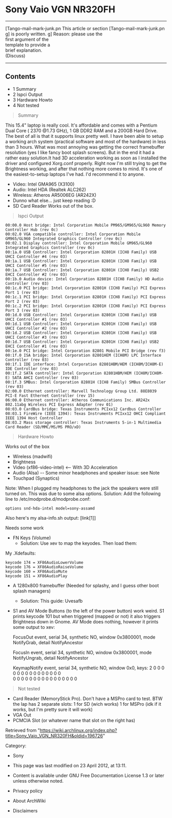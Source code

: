 Sony Vaio VGN NR320FH
=====================

  ------------------------ ------------------------ ------------------------
  [Tango-mail-mark-junk.pn This article or section  [Tango-mail-mark-junk.pn
  g]                       is poorly written.       g]
                           Reason: please use the   
                           first argument of the    
                           template to provide a    
                           brief explanation.       
                           (Discuss)                
  ------------------------ ------------------------ ------------------------

Contents
--------

-   1 Summary
-   2 lspci Output
-   3 Hardware Howto
-   4 Not tested

> Summary

This 15.4" laptop is really cool. It's affordable and comes with a
Pentium Dual Core ( 2370 @1.73 GHz), 1 GB DDR2 RAM and a 200GB Hard
Drive. The best of all is that it supports linux pretty well. I have
been able to setup a working arch system (practical software and most of
the hardware) in less than 3 hours. What was most annoying was getting
the correct framebuffer resolution (yes I like fancy boot splash
screens). But in the end it had a rather easy solution.It had 3D
acceleration working as soon as I installed the driver and configured
Xorg.conf properly. Right now I'm still trying to get the Brightness
working, and after that nothing more comes to mind. It's one of the
easiest-to-setup laptops I've had. I'd recommend it to anyone.

-   Video: Intel GMA965 (X3100)
-   Audio: Intel HDA (Realtek ALC262)
-   Wireless: Atheros AR5006EG (AR242X)
-   Dunno what else... just keep reading :D
-   SD Card Reader Works out of the box.

> lspci Output

    00:00.0 Host bridge: Intel Corporation Mobile PM965/GM965/GL960 Memory Controller Hub (rev 0c)
    00:02.0 VGA compatible controller: Intel Corporation Mobile GM965/GL960 Integrated Graphics Controller (rev 0c)
    00:02.1 Display controller: Intel Corporation Mobile GM965/GL960 Integrated Graphics Controller (rev 0c)
    00:1a.0 USB Controller: Intel Corporation 82801H (ICH8 Family) USB UHCI Controller #4 (rev 03)
    00:1a.1 USB Controller: Intel Corporation 82801H (ICH8 Family) USB UHCI Controller #5 (rev 03)
    00:1a.7 USB Controller: Intel Corporation 82801H (ICH8 Family) USB2 EHCI Controller #2 (rev 03)
    00:1b.0 Audio device: Intel Corporation 82801H (ICH8 Family) HD Audio Controller (rev 03)
    00:1c.0 PCI bridge: Intel Corporation 82801H (ICH8 Family) PCI Express Port 1 (rev 03)
    00:1c.1 PCI bridge: Intel Corporation 82801H (ICH8 Family) PCI Express Port 2 (rev 03)
    00:1c.2 PCI bridge: Intel Corporation 82801H (ICH8 Family) PCI Express Port 3 (rev 03)
    00:1d.0 USB Controller: Intel Corporation 82801H (ICH8 Family) USB UHCI Controller #1 (rev 03)
    00:1d.1 USB Controller: Intel Corporation 82801H (ICH8 Family) USB UHCI Controller #2 (rev 03)
    00:1d.2 USB Controller: Intel Corporation 82801H (ICH8 Family) USB UHCI Controller #3 (rev 03)
    00:1d.7 USB Controller: Intel Corporation 82801H (ICH8 Family) USB2 EHCI Controller #1 (rev 03)
    00:1e.0 PCI bridge: Intel Corporation 82801 Mobile PCI Bridge (rev f3)
    00:1f.0 ISA bridge: Intel Corporation 82801HEM (ICH8M) LPC Interface Controller (rev 03)
    00:1f.1 IDE interface: Intel Corporation 82801HBM/HEM (ICH8M/ICH8M-E) IDE Controller (rev 03)
    00:1f.2 SATA controller: Intel Corporation 82801HBM/HEM (ICH8M/ICH8M-E) SATA AHCI Controller (rev 03)
    00:1f.3 SMBus: Intel Corporation 82801H (ICH8 Family) SMBus Controller (rev 03)
    02:00.0 Ethernet controller: Marvell Technology Group Ltd. 88E8039 PCI-E Fast Ethernet Controller (rev 15)
    06:00.0 Ethernet controller: Atheros Communications Inc. AR242x 802.11abg Wireless PCI Express Adapter (rev 01)
    08:03.0 CardBus bridge: Texas Instruments PCIxx12 Cardbus Controller
    08:03.1 FireWire (IEEE 1394): Texas Instruments PCIxx12 OHCI Compliant IEEE 1394 Host Controller
    08:03.2 Mass storage controller: Texas Instruments 5-in-1 Multimedia Card Reader (SD/MMC/MS/MS PRO/xD)

> Hardware Howto

Works out of the box
    

-   Wireless (madwifi)
-   Brightness
-   Video (xf86-video-intel) <-- With 3D Acceleration
-   Audio (Alsa) -- Some minor headphones and speaker issue: see Note
-   Touchpad (Synaptics)

Note: When I plugged my headphones to the jack the speakers were still
turned on. This was due to some alsa options. Solution: Add the
following line to /etc/modprobe.d/modprobe.conf:

    options snd-hda-intel model=sony-assamd

Also here's my alsa-info.sh output: [link[1]]

  

Needs some work

-   FN Keys (Volume)
    -   Solution: Use xev to map the keyodes. Then load them:

My .Xdefaults:

    keycode 174 = XF86AudioLowerVolume
    keycode 176 = XF86AudioRaiseVolume
    keycode 160 = XF86AudioMute
    keycode 151 = XF86AudioPlay

-   A 1280x800 framebuffer (Needed for splashy, and I guess other boot
    splash managers)
    -   Solution: This guide: Uvesafb

-   S1 and AV Mode Buttons (to the left of the power button) work weird.
    S1 prints keycode 101 but when triggered (mapped or not) it also
    triggers Brightness down in Gnome. AV Mode does nothing, however it
    prints some output to xev:

    FocusOut event, serial 34, synthetic NO, window 0x3800001,
       mode NotifyGrab, detail NotifyAncestor

    FocusIn event, serial 34, synthetic NO, window 0x3800001,
       mode NotifyUngrab, detail NotifyAncestor

    KeymapNotify event, serial 34, synthetic NO, window 0x0,
       keys:  2   0   0   0   0   0   0   0   0   0   0   0   0   0   0   0   
              0   0   0   0   0   0   0   0   0   0   0   0   0   0   0   0

> Not tested

-   Card Reader (MemoryStick Pro). Don't have a MSPro card to test. BTW
    the lap has 2 separate slots: 1 for SD (wich works) 1 for MSPro (idk
    if it works, but I'm pretty sure it will work)
-   VGA Out
-   PCMCIA Slot (or whatever name that slot on the right has)

Retrieved from
"https://wiki.archlinux.org/index.php?title=Sony_Vaio_VGN_NR320FH&oldid=196726"

Category:

-   Sony

-   This page was last modified on 23 April 2012, at 13:11.
-   Content is available under GNU Free Documentation License 1.3 or
    later unless otherwise noted.
-   Privacy policy
-   About ArchWiki
-   Disclaimers
